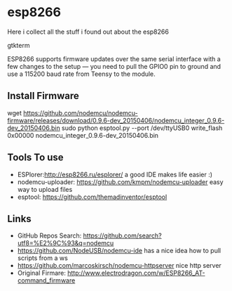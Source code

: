 # esp8266
Here i collect all the stuff i found out about the esp8266

gtkterm

ESP8266 supports firmware updates over the same serial interface with a few changes to the setup — you need to pull the GPIO0 pin to ground and use a 115200 baud rate from Teensy to the module.


## Install Firmware
wget https://github.com/nodemcu/nodemcu-firmware/releases/download/0.9.6-dev_20150406/nodemcu_integer_0.9.6-dev_20150406.bin
sudo python esptool.py --port /dev/ttyUSB0  write_flash 0x00000 nodemcu_integer_0.9.6-dev_20150406.bin

## Tools To use
* ESPlorer:http://esp8266.ru/esplorer/ a good IDE makes life easier :)
* nodemcu-uploader: https://github.com/kmpm/nodemcu-uploader easy way to upload files
* esptool: https://github.com/themadinventor/esptool

## Links
* GitHub Repos Search: https://github.com/search?utf8=%E2%9C%93&q=nodemcu
* https://github.com/NodeUSB/nodemcu-ide has a nice idea how to pull scripts from a ws
* https://github.com/marcoskirsch/nodemcu-httpserver nice http server
* Original Firmare: http://www.electrodragon.com/w/ESP8266_AT-command_firmware
